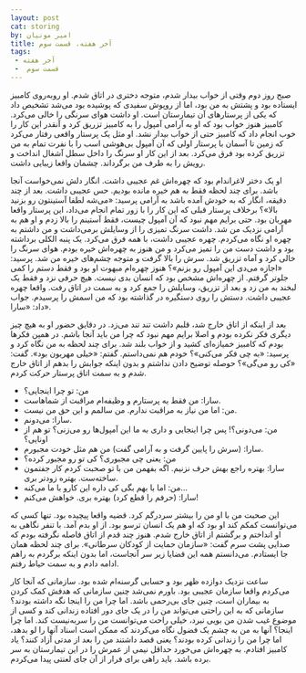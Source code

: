 ```yaml
---
layout: post
cat: storing
by: امیر مونیان
title: آخر هفته، قسمت سوم
tags:
 - آخر هفته
 -  قسمت سوم
---
```


صبح روز دوم وقتی از خواب بیدار شدم، متوجه دختری در اتاق شدم. او روبه‌روی کامبیز ایستاده بود و پشتش به من بود، اما از روپوش سفیدی که پوشیده بود می‌شد تشخیص داد که یکی از پرستارهای آن تیمارستان است. او داشت هوای سرنگی را خالی می‌کرد. کامبیز هنوز خواب بود که او به آرامی آمپول را به کامبیز تزریق کرد و  آنقدر این کار را خوب انجام داد که کامبیز حتی از خواب بیدار نشد. او مثل یک پرستار واقعی رفتار می‌کرد که زمین تا آسمان با پرستار اولی که آن آمپول بی‌هوشی اسب را با نفرت تمام به من تزریق کرده بود فرق می‌کرد. بعد از این کار او سرنگ را داخل سطل آشغال انداخت و رویش را به طرف من برگرداند. چشمان واقعا زیبایی داشت.

او یک دختر لاغراندام بود که چهره‌اش غم عجیبی داشت. انگار دلش نمی‌خواست آنجا باشد. برای چند لحظه فقط به هم خیره مانده بودیم. حس عجیبی داشت. بعد از چند دقیقه، انگار که به خودش آمده باشد به آرامی پرسید: «می‌شه لطفا آستینتون رو بزنید بالا»؟ برخلاف پرستار قبلی که این کار را با زور تمام انجام می‌داد، این پرستار واقعا مهربان بود. حتی برایم مهم نبود که آن آمپول چیست، فقط آستینم را بالا زدم و او هم به آرامی نزدیک من شد. داشت سرنگ تمیزی را از وسایلش برمی‌داشت و من داشتم به چهره او نگاه می‌کردم. چهره عجیبی داشت، با همه فرق می‌کرد. یک پنبه الکلی برداشته بود و داشت دست من را تمیز می‌کرد و من هنوز به چهره‌اش خیره بودم. هوای سرنگ را خالی کرد و آماه تزریق شد. سرش را بالا گرفت و متوجه چشم‌های خیره من شد. پرسید: «اجازه می‌دی این آمپول رو بزنم»؟ هنوز چهره‌ام مبهوت او بود و فقط دستم را کمی جلوتر گرفتم. از چهره‌اش مشخص بود که انسان بدی نیست. هیچ حرفی نزد و فقط یک لبخند به من زد و بعد از تزریق، وسایلش را جمع کرد و به سمت در اتاق رفت. واقعا چهره عجیبی داشت. دستش را روی دستگیره در گذاشته بود که من اسمش را پرسیدم. جواب داد: «سارا».

بعد از اینکه از اتاق خارج شد، قلبم داشت تند تند می‌زد. در دقایق حضور او به هیچ چیز دیگری فکر نکرده بودم و اصلا برایم مهم نبود که چرا من باید آنجا باشم. در همین فکرها بودم که کامبیز خمیازه‌ای کشید و از خواب بلند شد. برای چند لحظه به من نگاه کرد و پرسید: «به چی فکر می‌کنی»؟ خودم هم نمی‌داستم. گفتم: «خیلی مهربون بود». گفت: «کی رو می‌گی»؟ حوصله توضیح دادن نداشتم و بدون اینکه جوابش را بدهم از اتاق خارج شدم و به سمت اتاق پرستار حرکت کردم.

- من: تو چرا اینجایی؟
- سارا: من فقط یه پرستارم و وظیفه‌ام مراقبت از شماهاست.
- من: اما من نیاز به مراقبت ندارم. من سالمم و این حق من نیست.
- سارا: می‌دونم.
- من: می‌دونی؟! پس چرا اینجایی و داری به ما این آمپول‌ها رو می‌زنی؟ تو هم از اونایی؟
- سارا: (سرش را پایین گرفت و به آرامی گفت) من هم مثل خودت مجبورم.
- من: یعنی چی مجبوری؟ کی تو رو مجبور کرده؟
- سارا: بهتره راجع بهش حرف نزنیم. اگه بفهمن من با تو صحبت کردم کار جفتمون ساخته‌ست. بهتره زودتر بری.
- من: اما با بهم بگی کی داره این کارو با ما می‌کنه...
- سارا: (حرفم را قطع کرد) بهتره بری. خواهش می‌کنم!

این صحبت من با او من را بیشتر سردرگم کرد. قضیه واقعا پیچیده بود. تنها کسی که می‌توانست کمکم کند او بود که او هم یک انسان ترسو بود. از او بدم آمد. با تنفر نگاهی به او انداختم و برگشتم از اتاق خارج شدم. هنوز چند قدم از اتاق فاصله نگرفته بودم که صدایی پشت سرم گفت: «سازمان حمایت از کودکان سرطانی». برای چند لحظه همان جا ایستادم. می‌دانستم همه این قضایا زیر سر آنجاست، اما بدون اینکه برگردم به راهم ادامه دادم و به سمت حیاط رفتم.

ساعت نزدیک دوازده ظهر بود و حسابی گرسنه‌ام شده بود. سازمانی که آنجا کار می‌کردم واقعا سازمان عجیبی بود. باورم نمی‌شد چنین سازمانی که هدفش کمک کردن به بیماران است، چنین جای بی‌رحمی باشد. اما چرا من را اینجا نگه داشته بودند؟ سازمانی که به این راحتی می‌تواند من را در یک جای دور افتاده زندانی کند و کسی از موضوع غیب شدن من بویی نبرد، خیلی راحت می‌توانست من را سربه‌نیست کند. اما چرا اینجا؟ آنها به من به چشم یک فضول نگاه می‌کردند که ممکن است اسناد آنها را لو بدهد، اما چرا من را زندانی کرده بودند؟ یعنی قصد داشتند من را بعد از مدتی آزاد کنند؟ یاد کامبیز افتادم. به چهره‌اش می‌خورد حداقل نیمی از عمرش را در این تیمارستان به سر برده باشد. باید راهی برای فرار از آن جای لعنتی پیدا می‌کردم.
